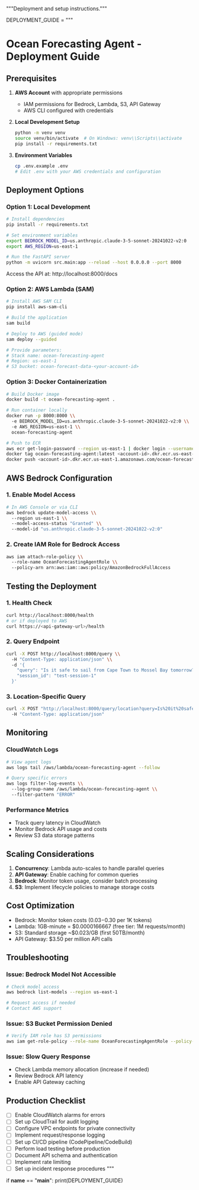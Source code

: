 """Deployment and setup instructions."""

DEPLOYMENT_GUIDE = """
# Ocean Forecasting Agent - Deployment Guide

## Prerequisites

1. **AWS Account** with appropriate permissions
   - IAM permissions for Bedrock, Lambda, S3, API Gateway
   - AWS CLI configured with credentials

2. **Local Development Setup**
   ```bash
   python -m venv venv
   source venv/bin/activate  # On Windows: venv\\Scripts\\activate
   pip install -r requirements.txt
   ```

3. **Environment Variables**
   ```bash
   cp .env.example .env
   # Edit .env with your AWS credentials and configuration
   ```

## Deployment Options

### Option 1: Local Development

```bash
# Install dependencies
pip install -r requirements.txt

# Set environment variables
export BEDROCK_MODEL_ID=us.anthropic.claude-3-5-sonnet-20241022-v2:0
export AWS_REGION=us-east-1

# Run the FastAPI server
python -m uvicorn src.main:app --reload --host 0.0.0.0 --port 8000
```

Access the API at: http://localhost:8000/docs

### Option 2: AWS Lambda (SAM)

```bash
# Install AWS SAM CLI
pip install aws-sam-cli

# Build the application
sam build

# Deploy to AWS (guided mode)
sam deploy --guided

# Provide parameters:
# Stack name: ocean-forecasting-agent
# Region: us-east-1
# S3 bucket: ocean-forecast-data-<your-account-id>
```

### Option 3: Docker Containerization

```bash
# Build Docker image
docker build -t ocean-forecasting-agent .

# Run container locally
docker run -p 8000:8000 \\
  -e BEDROCK_MODEL_ID=us.anthropic.claude-3-5-sonnet-20241022-v2:0 \\
  -e AWS_REGION=us-east-1 \\
  ocean-forecasting-agent

# Push to ECR
aws ecr get-login-password --region us-east-1 | docker login --username AWS --password-stdin <account-id>.dkr.ecr.us-east-1.amazonaws.com
docker tag ocean-forecasting-agent:latest <account-id>.dkr.ecr.us-east-1.amazonaws.com/ocean-forecasting-agent:latest
docker push <account-id>.dkr.ecr.us-east-1.amazonaws.com/ocean-forecasting-agent:latest
```

## AWS Bedrock Configuration

### 1. Enable Model Access
```bash
# In AWS Console or via CLI
aws bedrock update-model-access \\
  --region us-east-1 \\
  --model-access-status "Granted" \\
  --model-id "us.anthropic.claude-3-5-sonnet-20241022-v2:0"
```

### 2. Create IAM Role for Bedrock Access
```bash
aws iam attach-role-policy \\
  --role-name OceanForecastingAgentRole \\
  --policy-arn arn:aws:iam::aws:policy/AmazonBedrockFullAccess
```

## Testing the Deployment

### 1. Health Check
```bash
curl http://localhost:8000/health
# or if deployed to AWS
curl https://<api-gateway-url>/health
```

### 2. Query Endpoint
```bash
curl -X POST http://localhost:8000/query \\
  -H "Content-Type: application/json" \\
  -d '{
    "query": "Is it safe to sail from Cape Town to Mossel Bay tomorrow?",
    "session_id": "test-session-1"
  }'
```

### 3. Location-Specific Query
```bash
curl -X POST "http://localhost:8000/query/location?query=Is%20it%20safe%20today&latitude=-33.9249&longitude=18.4241&location_name=Cape%20Town" \\
  -H "Content-Type: application/json"
```

## Monitoring

### CloudWatch Logs
```bash
# View agent logs
aws logs tail /aws/lambda/ocean-forecasting-agent --follow

# Query specific errors
aws logs filter-log-events \\
  --log-group-name /aws/lambda/ocean-forecasting-agent \\
  --filter-pattern "ERROR"
```

### Performance Metrics
- Track query latency in CloudWatch
- Monitor Bedrock API usage and costs
- Review S3 data storage patterns

## Scaling Considerations

1. **Concurrency**: Lambda auto-scales to handle parallel queries
2. **API Gateway**: Enable caching for common queries
3. **Bedrock**: Monitor token usage, consider batch processing
4. **S3**: Implement lifecycle policies to manage storage costs

## Cost Optimization

- Bedrock: Monitor token costs ($0.03-$0.30 per 1K tokens)
- Lambda: 1GB-minute = $0.0000166667 (free tier: 1M requests/month)
- S3: Standard storage ~$0.023/GB (first 50TB/month)
- API Gateway: $3.50 per million API calls

## Troubleshooting

### Issue: Bedrock Model Not Accessible
```bash
# Check model access
aws bedrock list-models --region us-east-1

# Request access if needed
# Contact AWS support
```

### Issue: S3 Bucket Permission Denied
```bash
# Verify IAM role has S3 permissions
aws iam get-role-policy --role-name OceanForecastingAgentRole --policy-name S3Access
```

### Issue: Slow Query Response
- Check Lambda memory allocation (increase if needed)
- Review Bedrock API latency
- Enable API Gateway caching

## Production Checklist

- [ ] Enable CloudWatch alarms for errors
- [ ] Set up CloudTrail for audit logging
- [ ] Configure VPC endpoints for private connectivity
- [ ] Implement request/response logging
- [ ] Set up CI/CD pipeline (CodePipeline/CodeBuild)
- [ ] Perform load testing before production
- [ ] Document API schema and authentication
- [ ] Implement rate limiting
- [ ] Set up incident response procedures
"""

if __name__ == "__main__":
    print(DEPLOYMENT_GUIDE)
